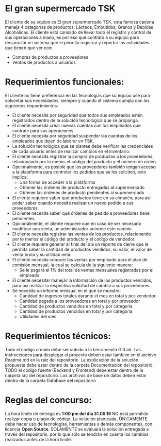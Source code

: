 # El gran supermercado TSK

El cliente de su equipo es El gran supermercado TSK, esta famosa cadena maneja 4 categorías de productos: Lácteos, Embutidos, Granos y Bebidas Alcohólicas. 
El cliente está cansado de llevar todo el registro y control de sus operaciones a mano, es por eso que contrató a su equipo para desarrollar un sistema que le permita registrar y reportar las actividades que tienen que ver con:

* Compras de productos a proveedores
* Ventas de productos a usuarios

# Requerimientos funcionales:

El cliente no tiene preferencia en las tecnologías que su equipo use para solventar sus necesidades, siempre y cuando el sistema cumpla con los siguientes requerimientos:

* El cliente necesita por seguridad que todos sus empleados estén registrados dentro de la solución tecnológica que se proponga.
* El cliente necesita crear nuevas cuentas con los empleados que contrate para sus operaciones.
*  El cliente necesita por seguridad suspender las cuentas de los empleados que dejen de laborar en TSK.
* La solución tecnológica que se plantee debe verificar las credenciales de cada usuario antes de realizar cambios en el inventario.
* El cliente necesita registrar la compra de productos a los proveedores, relacionando por lo menos el código del producto y el número de orden.
* Opcionalmente, es posible que los proveedores también tengan acceso a la plataforma para controlar los pedidos que se les soliciten, esto implica:
    * Una forma de acceder a la plataforma
    * Obtener las órdenes de producto entregadas al supermercado
    * Obtener las órdenes de producto pendientes al supermercado
* El cliente requiere saber qué productos tiene en su almacén, para así poder saber cuando necesita realizar un nuevo pedido a sus proveedores.
* El cliente necesita saber qué órdenes de pedido a proveedores tiene pendientes.
* Opcionalmente, el cliente requiere que en caso de ser necesario modificar una venta, un administrador autorice este cambio.
* El cliente necesita registrar las ventas de los productos, relacionando por lo menos el código del producto y el código de vendedor.
* El cliente requiere generar al final del día un reporte de cierre que le permita saber la cantidad de productos vendidos, su valor, el valor de venta bruta y su utilidad neta.
* El cliente necesita conocer las ventas por empleado para el plan de comisión mensual, la cual se calcula de la siguiente manera:
    * Se le pagará el 1% del total de ventas mensuales  registradas por el empleado. 
* El cliente necesitar manejar la información de los productos vencidos, para así realizar la respectiva solicitud de cambio a sus proveedores.
* Se necesita un informe mensual en el que se muestre:
  * Cantidad de ingresos totales durante el mes en total y por vendedor
  * Cantidad pagada a los proveedores en total y por proveedor
  * Cantidad de productos vendidos en total y por categoría
  * Cantidad de productos vencidos en total y por categoría
  * Utilidades del mes.


# Requerimientos técnicos:

Todo el código creado debe ser subido a la herramienta GitLab.
Las instrucciones para desplegar el proyecto deben estar tambien en el archivo Readme.md en la raiz del repositorio.
La explicación de la solución propuesta debe estar dentro de la carpeta Documentacion del repositorio.
TODO el código fuente (Backend y Frontend) debe estar dentro de la carpeta src del repositorio.
Los archivos de base de datos deben estar dentro de la carpeta Database del repositorio

# Reglas del concurso:

La hora límite de entrega es **1:00 pm del día 31.05.19**
NO está permitido realizar copia o plagio de código.
La solución planteada, ÚNICAMENTE debe hacer uso de tecnologías, herramientas y demás componentes, con licencia **Open Source**.
SOLAMENTE se evaluará la solución entregada a través del repositorio, por lo que sólo se tendrán en cuenta los cambios realizados antes de la hora límite.
